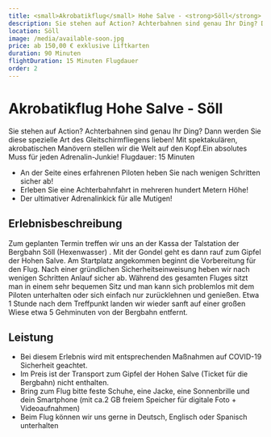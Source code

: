 ```yaml
---
title: <small>Akrobatikflug</small> Hohe Salve - <strong>Söll</strong>
description: Sie stehen auf Action? Achterbahnen sind genau Ihr Ding? Dann werden Sie diese spezielle Art des Gleitschirmfliegens lieben! Mit spektakulären, akrobatischen Manövern stellen wir die Welt auf den Kopf.Ein absolutes Muss für jeden Adrenalin-Junkie!
location: Söll
image: /media/available-soon.jpg
price: ab 150,00 € exklusive Liftkarten
duration: 90 Minuten
flightDuration: 15 Minuten Flugdauer
order: 2
---
```


# Akrobatikflug Hohe Salve - Söll

Sie stehen auf Action? Achterbahnen sind genau Ihr Ding? Dann werden Sie diese spezielle Art des Gleitschirmfliegens lieben! Mit spektakulären, akrobatischen Manövern stellen wir die Welt auf den Kopf.Ein absolutes Muss für jeden Adrenalin-Junkie! Flugdauer: 15 Minuten

* An der Seite eines erfahrenen Piloten heben Sie nach wenigen Schritten sicher ab!
* Erleben Sie eine Achterbahnfahrt in mehreren hundert Metern Höhe!
* Der ultimativer Adrenalinkick für alle Mutigen!

## Erlebnisbeschreibung

Zum geplanten Termin treffen wir uns an der Kassa der Talstation der Bergbahn Söll (Hexenwasser) . Mit der Gondel geht es dann rauf zum Gipfel der Hohen Salve. Am Startplatz angekommen beginnt die Vorbereitung für den Flug. Nach einer gründlichen Sicherheitseinweisung heben wir nach wenigen Schritten Anlauf sicher ab. Während des gesamten Fluges sitzt man in einem sehr bequemen Sitz und man kann sich problemlos mit dem Piloten unterhalten oder sich einfach nur zurücklehnen und genießen. Etwa 1 Stunde nach dem Treffpunkt landen wir wieder sanft auf einer großen Wiese etwa 5 Gehminuten von der Bergbahn entfernt.

## Leistung

* Bei diesem Erlebnis wird mit entsprechenden Maßnahmen auf COVID-19 Sicherheit geachtet.
* Im Preis ist der Transport zum Gipfel der Hohen Salve (Ticket für die Bergbahn) nicht enthalten.
* Bring zum Flug bitte feste Schuhe, eine Jacke, eine Sonnenbrille und dein Smartphone (mit ca.2 GB freiem Speicher für digitale Foto + Videoaufnahmen)
* Beim Flug können wir uns gerne in Deutsch, Englisch oder Spanisch unterhalten
